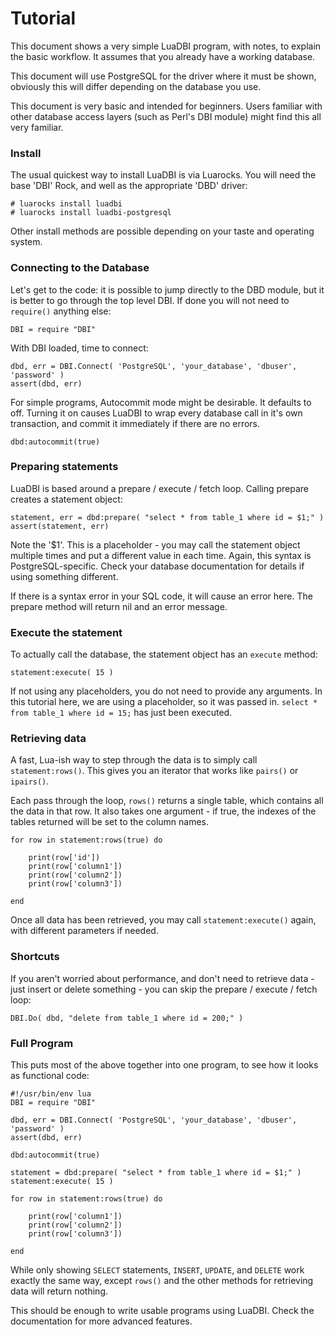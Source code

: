 # Tutorial #

This document shows a very simple LuaDBI program, with notes, to
explain the basic workflow. It assumes that you already have a
working database.

This document will use PostgreSQL for the driver where it must be
shown, obviously this will differ depending on the database you use.

This document is very basic and intended for beginners. Users 
familiar with other database access layers (such as Perl's DBI 
module) might find this all very familiar.

### Install ###

The usual quickest way to install LuaDBI is via Luarocks. You will
need the base 'DBI' Rock, and well as the appropriate 'DBD' driver:

	# luarocks install luadbi
	# luarocks install luadbi-postgresql
	

Other install methods are possible depending on your taste and
operating system.


### Connecting to the Database ###

Let's get to the code: it is possible to jump directly to the DBD
module, but it is better to go through the top level DBI. If done
you will not need to ``require()`` anything else:

	DBI = require "DBI"
  
 
With DBI loaded, time to connect:

	dbd, err = DBI.Connect( 'PostgreSQL', 'your_database', 'dbuser', 'password' )
	assert(dbd, err)
  
  
For simple programs, Autocommit mode might be desirable. It defaults to
off. Turning it on causes LuaDBI to wrap every database call in it's
own transaction, and commit it immediately if there are no errors.

	dbd:autocommit(true)


### Preparing statements ###

LuaDBI is based around a prepare / execute / fetch loop. Calling
prepare creates a statement object:

	statement, err = dbd:prepare( "select * from table_1 where id = $1;" )
	assert(statement, err)
  
Note the '$1'. This is a placeholder - you may call the statement
object multiple times and put a different value in each time. Again,
this syntax is PostgreSQL-specific. Check your database documentation
for details if using something different.

If there is a syntax error in your SQL code, it will cause an error 
here. The prepare method will return nil and an error message.


### Execute the statement ###

To actually call the database, the statement object has an ``execute``
method:

	statement:execute( 15 )
  
If not using any placeholders, you do not need to provide any arguments.
In this tutorial here, we are using a placeholder, so it was passed in.
``select * from table_1 where id = 15;`` has just been executed.


### Retrieving data ###

A fast, Lua-ish way to step through the data is to simply call
``statement:rows()``. This gives you an iterator that works like ``pairs()``
or ``ipairs()``.

Each pass through the loop, ``rows()`` returns a single table, which
contains all the data in that row. It also takes one argument - if true,
the indexes of the tables returned will be set to the column names.

	for row in statement:rows(true) do
  
		print(row['id'])
		print(row['column1'])
		print(row['column2'])
		print(row['column3'])
  
	end


Once all data has been retrieved, you may call ``statement:execute()``
again, with different parameters if needed.
  
  
### Shortcuts ###

If you aren't worried about performance, and don't need to retrieve
data - just insert or delete something - you can skip the prepare /
execute / fetch loop:

	DBI.Do( dbd, "delete from table_1 where id = 200;" )
  

### Full Program ###

This puts most of the above together into one program, to see how it
looks as functional code:

	#!/usr/bin/env lua
	DBI = require "DBI"

	dbd, err = DBI.Connect( 'PostgreSQL', 'your_database', 'dbuser', 'password' )
	assert(dbd, err)
  
	dbd:autocommit(true)
  
	statement = dbd:prepare( "select * from table_1 where id = $1;" )
	statement:execute( 15 )
  
	for row in statement:rows(true) do
  
		print(row['column1'])
		print(row['column2'])
		print(row['column3'])
  
	end
  
  
While only showing ``SELECT`` statements, ``INSERT``, ``UPDATE``, 
and ``DELETE`` work exactly the same way, except ``rows()`` and the 
other methods for retrieving data will return nothing.
  
This should be enough to write usable programs using LuaDBI. Check
the documentation for more advanced features.


   
